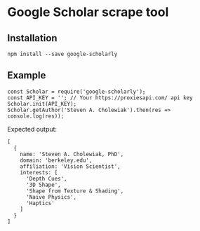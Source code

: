 # Google Scholar scrape tool

## Installation
```
npm install --save google-scholarly
```

## Example

```
const Scholar = require('google-scholarly');
const API_KEY = ''; // Your https://proxiesapi.com/ api key
Scholar.init(API_KEY);
Scholar.getAuthor('Steven A. Cholewiak').then(res => console.log(res));
```

Expected output:
```
[
  {
    name: 'Steven A. Cholewiak, PhD',
    domain: 'berkeley.edu',
    affiliation: 'Vision Scientist',
    interests: [
      'Depth Cues',
      '3D Shape',
      'Shape from Texture & Shading',
      'Naive Physics',
      'Haptics'
    ]
  }
]
```
